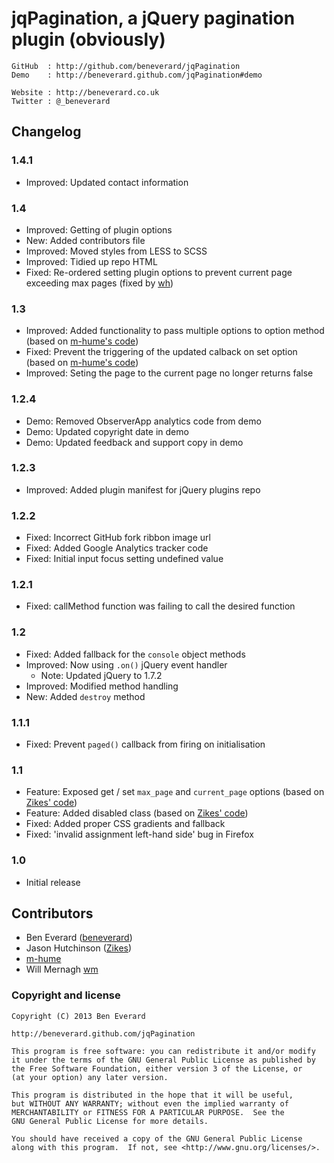 # jqPagination, a jQuery pagination plugin (obviously)

    GitHub  : http://github.com/beneverard/jqPagination  
    Demo    : http://beneverard.github.com/jqPagination#demo  

    Website : http://beneverard.co.uk  
    Twitter : @_beneverard


## Changelog

### 1.4.1
- Improved: Updated contact information

### 1.4
- Improved: Getting of plugin options
- New: Added contributors file
- Improved: Moved styles from LESS to SCSS
- Improved: Tidied up repo HTML
- Fixed: Re-ordered setting plugin options to prevent current page exceeding max pages (fixed by [wh](https://github.com/beneverard/jqPagination/pull/34))

### 1.3
- Improved: Added functionality to pass multiple options to option method (based on [m-hume's code](https://github.com/beneverard/jqPagination/pull/20))
- Fixed: Prevent the triggering of the updated calback on set option (based on [m-hume's code](https://github.com/beneverard/jqPagination/pull/20))
- Improved: Seting the page to the current page no longer returns false

### 1.2.4
- Demo: Removed ObserverApp analytics code from demo
- Demo: Updated copyright date in demo
- Demo: Updated feedback and support copy in demo

### 1.2.3
- Improved: Added plugin manifest for jQuery plugins repo

### 1.2.2
- Fixed: Incorrect GitHub fork ribbon image url
- Fixed: Added Google Analytics tracker code
- Fixed: Initial input focus setting undefined value

### 1.2.1
- Fixed: callMethod function was failing to call the desired function

### 1.2
- Fixed: Added fallback for the `console` object methods
- Improved: Now using `.on()` jQuery event handler
  - Note: Updated jQuery to 1.7.2
- Improved: Modified method handling
- New: Added `destroy` method

### 1.1.1
- Fixed: Prevent `paged()` callback from firing on initialisation

### 1.1
- Feature: Exposed get / set `max_page` and `current_page` options (based on [Zikes' code](https://github.com/beneverard/jqPagination/pull/4))
- Feature: Added disabled class (based on [Zikes' code](https://github.com/beneverard/jqPagination/pull/7))
- Fixed: Added proper CSS gradients and fallback
- Fixed: 'invalid assignment left-hand side' bug in Firefox

### 1.0

- Initial release

## Contributors

- Ben Everard ([beneverard](http://github.com/beneverard))
- Jason Hutchinson ([Zikes](http://github.com/Zikes))
- [m-hume](http://github.com/m-hume)
- Will Mernagh [wm](https://github.com/wm)

### Copyright and license

	Copyright (C) 2013 Ben Everard

	http://beneverard.github.com/jqPagination

	This program is free software: you can redistribute it and/or modify
	it under the terms of the GNU General Public License as published by
	the Free Software Foundation, either version 3 of the License, or
	(at your option) any later version.

	This program is distributed in the hope that it will be useful,
	but WITHOUT ANY WARRANTY; without even the implied warranty of
	MERCHANTABILITY or FITNESS FOR A PARTICULAR PURPOSE.  See the
	GNU General Public License for more details.

	You should have received a copy of the GNU General Public License
	along with this program.  If not, see <http://www.gnu.org/licenses/>.
